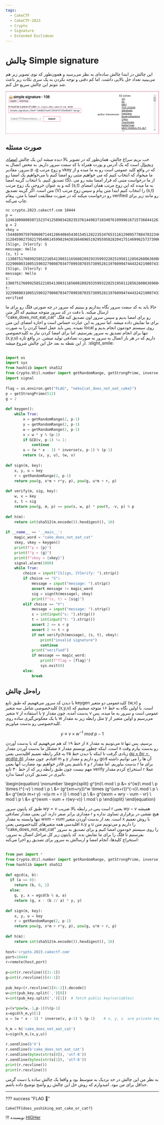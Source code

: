 ```yaml
---
tags:
  - CakeCTF
  - CakeCTF-2023
  - Crypto
  - Signature
  - Extended Euclidean
---
```


# چالش Simple signature
این چالش در ابتدا چالش ساده‌ای به نظر می‌رسید و همون‌طور که توی تصویر زیر هم می‌بینید تعداد حل بالایی داشت. اما کم دقتی و توجه نکردن به یک سری نکات ریز باعث شد نتونم این چالش  سریع حل کنم.  

<center>

![simple-signature.png](./simple-signature.png)

</center>

## صورت مسئله

خب بریم سراغ چالش، همان‌طور که در تصویر بالا دیده میشه این یک چالش [امضای دیجیتال](https://fa.wikipedia.org/wiki/%D8%A7%D9%85%D8%B6%D8%A7%DB%8C_%D8%AF%DB%8C%D8%AC%DB%8C%D8%AA%D8%A7%D9%84#:~:text=%D8%AF%D8%B1%D9%88%D8%A7%D9%82%D8%B9%20%D8%A7%D9%85%D8%B6%D8%A7%DB%8C%20%D8%AF%DB%8C%D8%AC%DB%8C%D8%AA%D8%A7%D9%84%20%DB%8C%DA%A9%20%D9%81%D8%B1%D8%A7%DB%8C%D9%86%D8%AF,%D8%AF%D8%B1%DB%8C%D8%A7%D9%81%D8%AA%20%D9%BE%DB%8C%D8%A7%D9%85%20%D8%A7%D8%B3%D8%AA%D9%81%D8%A7%D8%AF%D9%87%20%D9%85%DB%8C%20%D9%86%D9%85%D8%A7%DB%8C%D9%86%D8%AF.) است که یک آدرس  و پورت همراه با  کد سمت سرور داریم. به محض اتصال به سرور، مقادیر p ،g و زوج مرتب  vkey که در واقع کلید عمومی است رو به ما میده و از ما میخواد که انتخاب کنیم که می خواهیم متنی رو امضا کنیم یا می‌خواهیم یک امضا رو تصدیق کنیم. با انتخاب گزینه امضا (S)، از ما درخواست متنی که قرار امضا بشه رو می کنه و به عنوان خروجی یک زوج مرتب (s,t) به ما میده که این زوج مرتب همان امضای متن است. اگر گزینه تصدیق (V)  را انتخاب کنیم ابتدا متن پیام و سپس زوج مرتب  (s,t)  رو درخواست میکنه که در صورت مطابقت امضا با متن، پیغام verified رو مانند زیر برای چاپ می‌کنه.  

```
nc crypto.2023.cakectf.com 10444
p = 12461009808507152374125098342823537614498371034076199996167157368441261794610538037894190371927225429503534827434519767137513866506265282544292894789347283
g = 2
vkey = (5448899759769600714412864084543015451282235347653116129095778847832346990329692376807722729655674724571428765510035749357005239091437770716002180076321509, 3128459027502179540614599819430166489651929559502820417514699625737390655587377320258316509423668978901229663058253736473439065076432361719276985133909415)
[S]ign, [V]erify: S
message: Hello
(s, t) = (1308751768992585221054130031165608289293359932202519581128562608636988438770667093582175287614159633116263153448959960762986514580832902309161213800131493, 322900803100515903279808703477899387035730952811976099474443242190074336807561942151320888385917232910170637701378305826484578987612226990801594826583715)
[S]ign, [V]erify: V
message: Hello
s: 1308751768992585221054130031165608289293359932202519581128562608636988438770667093582175287614159633116263153448959960762986514580832902309161213800131493
t: 322900803100515903279808703477899387035730952811976099474443242190074336807561942151320888385917232910170637701378305826484578987612226990801594826583715
verified
```

حالا باید به کد سمت سرور نگاه بندازیم و ببینیم که سرور در چه صورتی  فلگ  رو برای ما ارسال  میکنه.  با دقت در کد سرور متوجه میشیم که اگر متن  "cake_does_not_eat_cat" رو برای امضا بدیم و سپس سرور اون تصدیق کنه فلگ برای ما نمایش داده میشه. اما سرور به این عبارت حساس است و اجازه امضای این متن نمیده. پس باید عمل امضا کردن را به صورت local روی سیستم خودمون انجام بدیم و تنها برای انجام تصدیق به سرور بفرستیم. اما برای امضا کردن نیاز به کلیدخصوصی (x,y,u) داریم که در هر بار اتصال به سرور به صورت تصادفی تولید میشن. در واقع تازه از این نقطه به بعد حل این چالش شروع میشه. :slight_smile:   

```python title="server.py" linenums="1" hl_lines="16 25 30" 

import os
import sys
from hashlib import sha512
from Crypto.Util.number import getRandomRange, getStrongPrime, inverse, GCD
import signal

flag = os.environ.get("FLAG", "neko{cat_does_not_eat_cake}")
p = getStrongPrime(512)
g = 2

def keygen():
    while True:
        x = getRandomRange(2, p-1)
        y = getRandomRange(2, p-1)
        w = getRandomRange(2, p-1)
        v = w * y % (p-1)
        if GCD(v, p-1) != 1:
            continue
        u = (w * x - 1) * inverse(v, p-1) % (p-1)
        return (x, y, u), (w, v)

def sign(m, key):
    x, y, u = key
    r = getRandomRange(2, p-1)
    return pow(g, x*m + r*y, p), pow(g, u*m + r, p)

def verify(m, sig, key):
    w, v = key
    s, t = sig
    return pow(g, m, p) == pow(s, w, p) * pow(t, -v, p) % p

def h(m):
    return int(sha512(m.encode()).hexdigest(), 16)

if __name__ == '__main__':
    magic_word = "cake_does_not_eat_cat"
    skey, vkey = keygen()
    print(f"p = {p}")
    print(f"g = {g}")
    print(f"vkey = {vkey}")
    signal.alarm(1000)
    while True:
        choice = input("[S]ign, [V]erify: ").strip()
        if choice == "S":
            message = input("message: ").strip()
            assert message != magic_word
            sig = sign(h(message), skey)
            print(f"(s, t) = {sig}")
        elif choice == "V":
            message = input("message: ").strip()
            s = int(input("s: ").strip())
            t = int(input("t: ").strip())
            assert 2 <= s < p
            assert 2 <= t < p
            if not verify(h(message), (s, t), vkey):
                print("invalid signature")
                continue
            print("verified")
            if message == magic_word:
                print(f"flag = {flag}")
                sys.exit(0)
        else:
            break
```

##  راه‌حل چالش  

با دیدن کد سرور می‌فهمیم که طبق تابع keygen کلیدعمومی دو متغیر (w,v) و کلیدخصوصی شامل سه متغیر (x,y,u) است. با اولین نگاه به خط ۱۶ متوجه میشیم که متغیر v با استفاده از y بدست آمده، چون مقدار v عمومی است و سرور به ما میده، پس با یک معکوس‌گیری ساده روی w مثل رابطه زیر به مقدار y می‌رسیم و اولین متغیر از کلیدخصوصی رو بدست  میاوریم.

$$
y\equiv v \times w^{-1} \ mod  \ p-1
$$

از خط ۱۹ کد هم می‌فهمیم که با بدست آوردن x می‌تونیم به مقدار u  برسیم، پس تنها مشکل ما بدست آوردن مقدار x است. اینکه چطور تونستم مقدار x رو بدست بیارم وقت زیادی گرفت تا اینکه با دیدن خط ۲۵ به فکر رابطه تعمیم اقلیدسی یعنی [$a u + b v = gcd(a,b)$](https://web.archive.org/web/20230511143526/http://www-math.ucdenver.edu/~wcherowi/courses/m5410/exeucalg.html) افتادم. چون مقدار m و y رو داریم  و مقدار gcd آن ها را می توانیم داشته باشیم پس قادر خواهیم بود مضارب آنها یعنی x و r بدست بیاوریم. اما مقدار r برای ما مهم نیست چون طبق رابطه زیر که از خط ۳۰ تابع verify استخراج کردم مقدار r عملا تاثیری در تصدیق کردن امضا ندارد.
 
\begin{equation}
  \nonumber
  \begin{split}
    g^{m}\ mod \ p 
                &= s^{w}\ mod \ p \times t^{-v} \ mod \ p \\
                &= (g^{xm+ry})^w \times  (g^{um+r})^{-v}\ mod \ p \\
                &= g^{w(x m+r y) -v(u m + r )} \ mod \ p \\
                &= g^{wxm + wry - vum - vr} \ mod \ p \\
                &= g^{wxm - vum + r(wy-v)} \ mod \ p 
  \end{split}
\end{equation}
 
  طبق کد پایتون سرور $wy=v$ است پس در رابطه بالا ضریب r یعنی $wy-v$ همیشه مقداری برابر صفر داره، این یعنی مقدار تصادفی r هیچ نقشی در برقراری تساوی نداره و تنها وابسته به مقدار $wxm-vum$ است.
  بعد از بدست آوردن متغیر x با روش تعمیم اقلیدسی همه متغیرهای کلیدخصوصی یعنی x،y و u را داریم و می‌تونیم متن "cake_does_not_eat_cat" را  روی سیستم خودمون امضا کنیم و برای تصدیق به سرور بفرستیم تا فلگ را برای ما نمایش بده. کد پایتون زیر کل مراحل اتصال به سرور، استخراج کلیدها، انجام امضا و ارسالش به سرور برای تصدیق رو اجرا می‌کنه:

```python title="solve.py" linenums="1"

from pwn import *
from Crypto.Util.number import getRandomRange, getStrongPrime, inverse, GCD
from hashlib import sha512

def egcd(a, b):
  if (a == 0):
    return (b, 0, 1)
  else:
    g, y, x = egcd(b % a, a)
    return (g, x - (b // a) * y, y)

def sign(m, key):
    x, y, u = key
    r = getRandomRange(2, p-1)
    return pow(g, x*m + r*y, p), pow(g, u*m + r, p)

def h(m):
    return int(sha512(m.encode()).hexdigest(), 16)

host='crypto.2023.cakectf.com'
port=10444
r=remote(host,port) 

p=int(r.recvline()[3:-1])
g=int(r.recvline()[4:-1])

pub_key=(r.recvline()[8:-2]).decode()
w=int(pub_key.split(',')[0])
v=int(pub_key.split(',')[1])  # fetch public key(variables)

y=(v*pow(w,-1,p-1))%(p-1)
x=egcd(h_m,y)[1]
u = (w * x - 1) * inverse(v, p-1) % (p-1)    # x, y, u  are private key(variables)

h_m = h('cake_does_not_eat_cat')
s=sign(h_m,(x,y,u))

r.sendline(b'V')
r.sendline(b'cake_does_not_eat_cat')
r.sendline(bytes(str(s[0]), 'utf-8'))
r.sendline(bytes(str(s[1]), 'utf-8'))
print(r.recvline())
print(r.recvline())
```

به نظر من این چالش در حد نزدیک به متوسط بود و واقعا یک چالش ساده یا دست گرمی حداقل برای من نبود. امیدوارم که  روش حل این چالش رو واضح توضیح داده باشم. 

---
??? success "FLAG :triangular_flag_on_post:"
    <div dir="ltr">`CakeCTF{does_yoshiking_eat_cake_or_cat?}`</div>




!!! نویسنده
    [HIGHer](https://twitter.com/HIGH01012)

